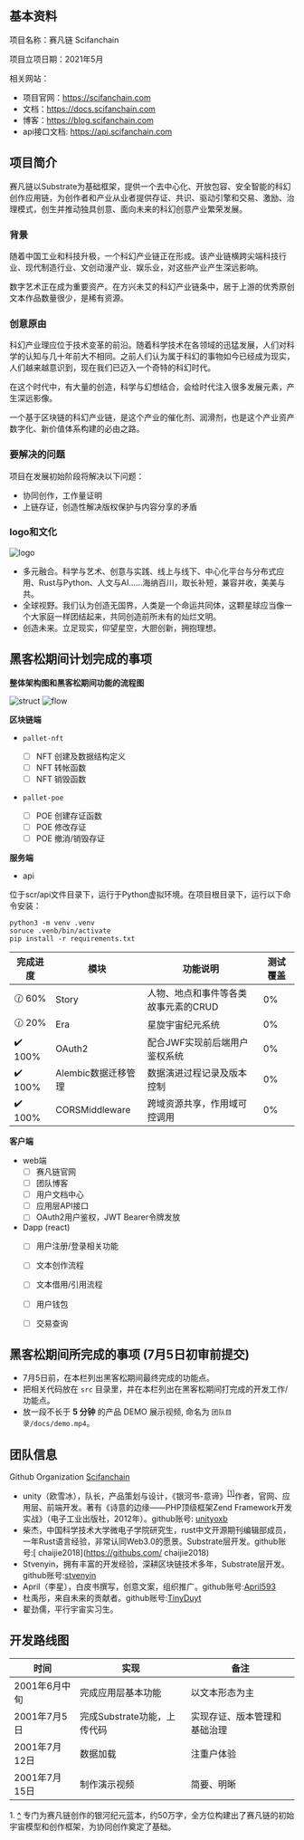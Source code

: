 ## 基本资料

项目名称：赛凡链 Scifanchain

项目立项日期：2021年5月

相关网站：

- 项目官网：https://scifanchain.com
- 文档：https://docs.scifanchain.com
- 博客：https://blog.scifanchain.com
- api接口文档: https://api.scifanchain.com


## 项目简介

赛凡链以Substrate为基础框架，提供一个去中心化、开放包容、安全智能的科幻创作应用链，为创作者和产业从业者提供存证、共识、驱动引擎和交易、激励、治理模式，创生并推动独具创意、面向未来的科幻创意产业繁荣发展。

### 背景 

随着中国工业和科技升极，一个科幻产业链正在形成。该产业链横跨尖端科技行业、现代制造行业、文创动漫产业、娱乐业，对这些产业产生深远影响。

数字艺术正在成为重要资产。在方兴未艾的科幻产业链条中，居于上游的优秀原创文本作品数量很少，是稀有资源。

### 创意原由

科幻产业理应位于技术变革的前沿。随着科学技术在各领域的迅猛发展，人们对科学的认知与几十年前大不相同。之前人们认为属于科幻的事物如今已经成为现实，人们越来越意识到，现在我们已迈入一个奇特的科幻时代。

在这个时代中，有大量的创造，科学与幻想结合，会给时代注入很多发展元素，产生深远影像。

一个基于区块链的科幻产业链，是这个产业的催化剂、润滑剂，也是这个产业资产数字化、新价值体系构建的必由之路。

### 要解决的问题

项目在发展初始阶段将解决以下问题：

- 协同创作，工作量证明
- 上链存证，创造性解决版权保护与内容分享的矛盾

### logo和文化

<img src="https://github.com/scifanchain/hackathon-2021-summer/blob/main/teams/03-Scifanchain/docs/logo_two.png" alt="logo"/>

- 多元融合。科学与艺术、创意与实践、线上与线下、中心化平台与分布式应用、Rust与Python、人文与AI……海纳百川，取长补短，兼容并收，美美与共。
- 全球视野。我们认为创造无国界，人类是一个命运共同体，这颗星球应当像一个大家庭一样团结起来，共同创造前所未有的灿烂文明。
- 创造未来。立足现实，仰望星空，大胆创新，拥抱理想。

## 黑客松期间计划完成的事项

**整体架构图和黑客松期间功能的流程图**

<img src="https://github.com/scifanchain/hackathon-2021-summer/blob/main/teams/03-Scifanchain/docs/sfc_struct.png" alt="struct"/>
<img src="https://github.com/scifanchain/hackathon-2021-summer/blob/main/teams/03-Scifanchain/docs/sfc_flow.png" alt="flow"/>

**区块链端**

- `pallet-nft`

  - [ ] NFT 创建及数据结构定义
  - [ ] NFT 转帐函数
  - [ ] NFT 销毁函数

- `pallet-poe`

  - [ ] POE 创建存证函数
  - [ ] POE 修改存证
  - [ ] POE 撤消/销毁存证

**服务端**

- api

位于scr/api文件目录下，运行于Python虚拟环境。在项目根目录下，运行以下命令安装：
```
python3 -m venv .venv
soruce .venb/bin/activate
pip install -r requirements.txt
```
| 完成进度 | 模块 | 功能说明 | 测试覆盖 
| --- | --- | --- | ---
| :clock130: 60% | Story | 人物、地点和事件等各类故事元素的CRUD | 0%
| :clock130: 20% | Era | 星旋宇宙纪元系统 | 0%
| :heavy_check_mark: 100% | OAuth2 | 配合JWF实现前后端用户鉴权系统 | 0%
| :heavy_check_mark: 100% | Alembic数据迁移管理 | 数据演进过程记录及版本控制 | 0%
| :heavy_check_mark: 100% | CORSMiddleware | 跨域资源共享，作用域可控调用 | 0%

**客户端**

- web端
  - [ ] 赛凡链官网
  - [ ] 团队博客
  - [ ] 用户文档中心 
  - [ ] 应用层API接口
  - [ ] OAuth2用户鉴权，JWT Bearer令牌发放

- Dapp (react)
  - [ ] 用户注册/登录相关功能
  - [ ] 文本创作流程
  - [ ] 文本借用/引用流程
  - [ ] 用户钱包
  - [ ] 交易查询


## 黑客松期间所完成的事项 (7月5日初审前提交)

- 7月5日前，在本栏列出黑客松期间最终完成的功能点。
- 把相关代码放在 `src` 目录里，并在本栏列出在黑客松期间打完成的开发工作/功能点。
- 放一段不长于 **5 分钟** 的产品 DEMO 展示视频, 命名为 `团队目录/docs/demo.mp4`。

## 团队信息

Github Organization [Scifanchain](https://github.com/scifanchain) 

- unity（欧雪冰），队长，产品策划与设计，《银河书-意谛》<sup id="a1">[[1]](#f1)</sup>作者，官网、应用层、前端开发。著有《诗意的边缘——PHP顶级框架Zend Framework开发实战》（电子工业出版社，2012年）。github账号: [unityoxb](https://githubs.com/unityoxb)
- 柴杰，中国科学技术大学微电子学院研究生，rust中文开源期刊编辑部成员，一年Rust语言经验，非常认同Web3.0的愿景。Substrate层开发。github账号:[
chaijie2018](https://githubs.com/
chaijie2018)
- Stvenyin，拥有丰富的开发经验，深耕区块链技术多年，Substrate层开发。github账号:[stvenyin](https://githubs.com/stvenyin)
- April（李星），白皮书撰写，创意文案，组织推广。github账号:[April593](https://githubs.com/April593)
- 杜禹彤，来自未来的贡献者。github账号:[TinyDuyt](https://githubs.com/TinyDuyt)
- 翟劲儒，平行宇宙实习生。

## 开发路线图

| 时间 | 实现 | 备注
| ---| --- | --- |
| 2001年6月中旬 | 完成应用层基本功能 | 以文本形态为主 |
| 2001年7月5日 | 完成Substrate功能，上传代码 | 实现存证、版本管理和基础治理 |
| 2001年7月12日 | 数据加载 | 注重户体验 |
| 2001年7月15日 | 制作演示视频 | 简要、明晰 |

<span id="f1">1. [^](#a1)</span> 专门为赛凡链创作的银河纪元蓝本，约50万字，全方位构建出了赛凡链的初始宇宙模型和创作框架，为协同创作奠定了基础。
